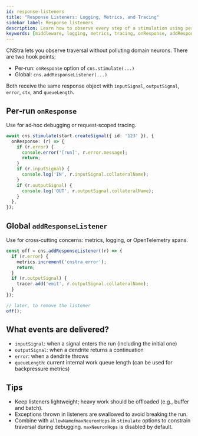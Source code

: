 ```yaml
---
id: response-listeners
title: "Response Listeners: Logging, Metrics, and Tracing"
sidebar_label: Response listeners
description: Learn how to observe every step of a stimulation using per-run onResponse and global addResponseListener for logging, metrics, and tracing.
keywords: [middleware, logging, metrics, tracing, onResponse, addResponseListener, hooks, interceptors]
---
```


CNStra lets you observe traversal without polluting domain neurons. There are two hook points:

- Per‑run: `onResponse` option of `cns.stimulate(...)`
- Global: `cns.addResponseListener(...)`

Both receive the same response object with `inputSignal`, `outputSignal`, `error`, `ctx`, and `queueLength`.

## Per‑run `onResponse`
Use for ad‑hoc debugging or request‑scoped tracing.

```ts
await cns.stimulate(start.createSignal({ id: '123' }), {
  onResponse: (r) => {
    if (r.error) {
      console.error('[run]', r.error.message);
      return;
    }
    if (r.inputSignal) {
      console.log('IN', r.inputSignal.collateralName);
    }
    if (r.outputSignal) {
      console.log('OUT', r.outputSignal.collateralName);
    }
  },
});
```

## Global `addResponseListener`
Use for cross‑cutting concerns: metrics, logging, or OpenTelemetry spans.

```ts
const off = cns.addResponseListener((r) => {
  if (r.error) {
    metrics.increment('cnstra.error');
    return;
  }
  if (r.outputSignal) {
    tracer.add('emit', r.outputSignal.collateralName);
  }
});

// later, to remove the listener
off();
```

## What events are delivered?
- `inputSignal`: when a signal enters the run (including the initial one)
- `outputSignal`: when a dendrite returns a continuation
- `error`: when a dendrite throws
- `queueLength`: current internal work queue length (can be used for backpressure metrics)

## Tips
- Keep listeners lightweight; heavy work should be offloaded (e.g., buffer and batch).
- Exceptions thrown in listeners are swallowed to avoid breaking the run.
- Combine with `allowName`/`maxNeuronHops` in `stimulate` options to constrain traversal during debugging. `maxNeuronHops` is disabled by default.
